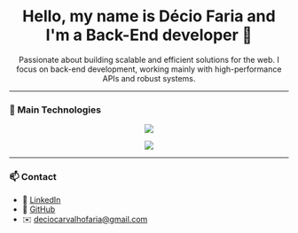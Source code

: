 <h1 align="center">Hello, my name is Décio Faria and I'm a Back-End developer 👋</h1>

<p align="center">
  Passionate about building scalable and efficient solutions for the web. I focus on back-end development, working mainly with high-performance APIs and robust systems.
</p>

---

### 🚀 Main Technologies  

<p align="center">
  <img src="https://skillicons.dev/icons?i=django,dotnet,spring,postgresql,mysql,aws,docker,git" />
</p>

<p align="center">
  <img src="https://img.shields.io/badge/-AI%20Development-ffb400?style=flat&logo=openai&logoColor=black" />
</p>

---

### 📫 Contact  

- 💼 [LinkedIn](https://www.linkedin.com/in/decio-faria/)  
- 📂 [GitHub](https://github.com/Dec1o)  
- ✉️ deciocarvalhofaria@gmail.com

